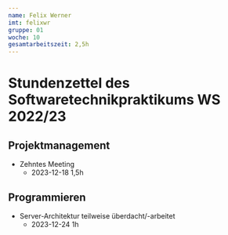 ```yaml
---
name: Felix Werner
imt: felixwr
gruppe: 01
woche: 10
gesamtarbeitszeit: 2,5h 
---
```



# Stundenzettel des Softwaretechnikpraktikums WS 2022/23

## Projektmanagement
- Zehntes Meeting
    - 2023-12-18 1,5h
## Programmieren
- Server-Architektur teilweise überdacht/-arbeitet
    - 2023-12-24 1h
